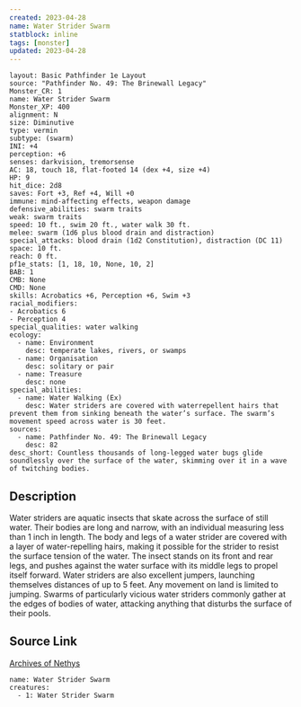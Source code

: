 ```yaml
---
created: 2023-04-28
name: Water Strider Swarm
statblock: inline
tags: [monster]
updated: 2023-04-28
---
```

```statblock
layout: Basic Pathfinder 1e Layout
source: "Pathfinder No. 49: The Brinewall Legacy"
Monster_CR: 1
name: Water Strider Swarm
Monster_XP: 400
alignment: N
size: Diminutive
type: vermin
subtype: (swarm)
INI: +4
perception: +6
senses: darkvision, tremorsense
AC: 18, touch 18, flat-footed 14 (dex +4, size +4)
HP: 9
hit_dice: 2d8
saves: Fort +3, Ref +4, Will +0
immune: mind-affecting effects, weapon damage
defensive_abilities: swarm traits
weak: swarm traits
speed: 10 ft., swim 20 ft., water walk 30 ft.
melee: swarm (1d6 plus blood drain and distraction)
special_attacks: blood drain (1d2 Constitution), distraction (DC 11)
space: 10 ft.
reach: 0 ft.
pf1e_stats: [1, 18, 10, None, 10, 2]
BAB: 1
CMB: None
CMD: None
skills: Acrobatics +6, Perception +6, Swim +3
racial_modifiers:
- Acrobatics 6
- Perception 4
special_qualities: water walking
ecology:
  - name: Environment
    desc: temperate lakes, rivers, or swamps
  - name: Organisation
    desc: solitary or pair
  - name: Treasure
    desc: none
special_abilities:
  - name: Water Walking (Ex)
    desc: Water striders are covered with waterrepellent hairs that prevent them from sinking beneath the water’s surface. The swarm’s movement speed across water is 30 feet.
sources:
  - name: Pathfinder No. 49: The Brinewall Legacy
    desc: 82
desc_short: Countless thousands of long-legged water bugs glide soundlessly over the surface of the water, skimming over it in a wave of twitching bodies.
```
## Description
Water striders are aquatic insects that skate across the surface of still water. Their bodies are long and narrow, with an individual measuring less than 1 inch in length. The body and legs of a water strider are covered with a layer of water-repelling hairs, making it possible for the strider to resist the surface tension of the water. The insect stands on its front and rear legs, and pushes against the water surface with its middle legs to propel itself forward. Water striders are also excellent jumpers, launching themselves distances of up to 5 feet. Any movement on land is limited to jumping. Swarms of particularly vicious water striders commonly gather at the edges of bodies of water, attacking anything that disturbs the surface of their pools.
## Source Link
[Archives of Nethys](https://aonprd.com/MonsterDisplay.aspx?ItemName=Water%20Strider%20Swarm)
```encounter-table
name: Water Strider Swarm
creatures:
  - 1: Water Strider Swarm
```
